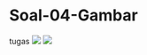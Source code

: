 # Soal-04-Gambar
tugas
<img src="https://progate.com/images/html/beginner/wanko.jpg">
<img src="https://progate.com/images/html/beginner/school.jpg">
